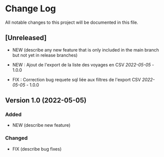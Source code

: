 # Change Log
All notable changes to this project will be documented in this file.

## [Unreleased]

- NEW (describe any new feature that is only included in the main branch but not
  yet in release branches)
 
 
  
- NEW : Ajout de l'export de la liste des voyages en CSV *2022-05-05* - 1.0.0 
- FIX : Correction bug requete sql liée aux filtres de l'export CSV *2022-05-05* - 1.0.0 



## Version 1.0  (2022-05-05)

### Added

- NEW (describe new feature)

### Changed

- FIX (describe bug fixes)

